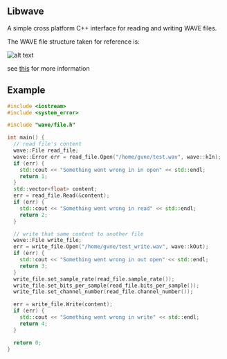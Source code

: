 ## Libwave
A simple cross platform C++ interface for reading and writing WAVE files.

The WAVE file structure taken for reference is:

![alt text](http://i.stack.imgur.com/ITplE.gif)

see [this](http://stackoverflow.com/questions/13660777/c-reading-the-data-part-of-a-wav-file) for more information


## Example
~~~~~~~~~~cpp
#include <iostream>
#include <system_error>

#include "wave/file.h"

int main() {
  // read file's content
  wave::File read_file;
  wave::Error err = read_file.Open("/home/gvne/test.wav", wave::kIn);
  if (err) {
    std::cout << "Something went wrong in in open" << std::endl;
    return 1;
  }
  std::vector<float> content;
  err = read_file.Read(&content);
  if (err) {
    std::cout << "Something went wrong in read" << std::endl;
    return 2;
  }

  // write that same content to another file
  wave::File write_file;
  err = write_file.Open("/home/gvne/test_write.wav", wave::kOut);
  if (err) {
    std::cout << "Something went wrong in out open" << std::endl;
    return 3;
  }
  write_file.set_sample_rate(read_file.sample_rate());
  write_file.set_bits_per_sample(read_file.bits_per_sample());
  write_file.set_channel_number(read_file.channel_number());

  err = write_file.Write(content);
  if (err) {
    std::cout << "Something went wrong in write" << std::endl;
    return 4;
  }

  return 0;
}
~~~~~~~~~~
